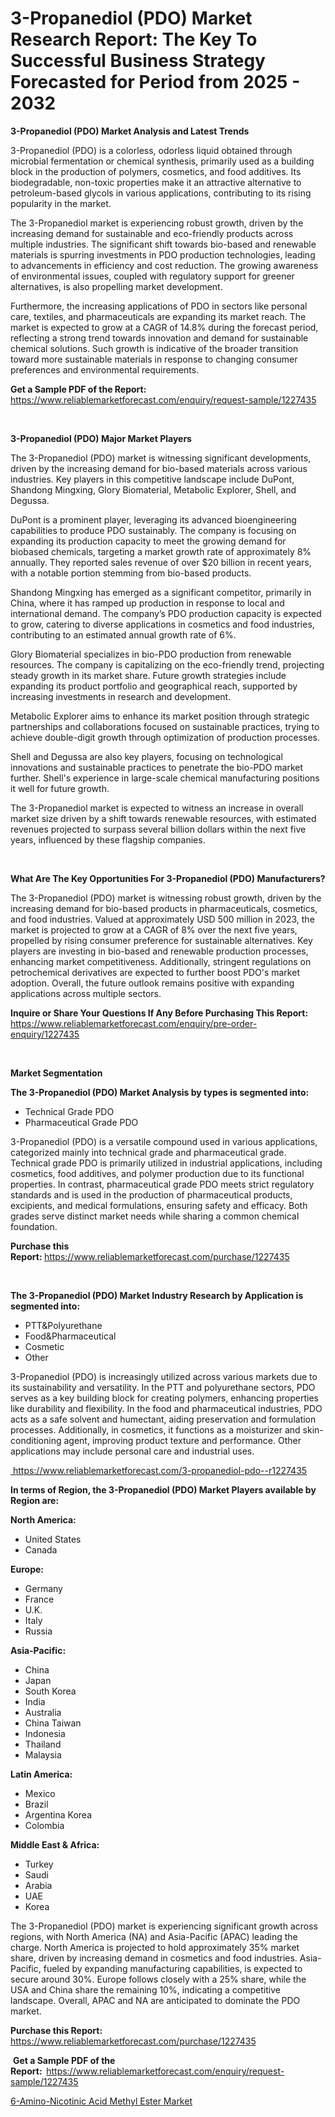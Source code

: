 <p><h1>3-Propanediol (PDO) Market Research Report: The Key To Successful Business Strategy Forecasted for Period from 2025 - 2032</h1></p><p><strong>3-Propanediol (PDO) Market Analysis and Latest Trends</strong></p>
<p><p>3-Propanediol (PDO) is a colorless, odorless liquid obtained through microbial fermentation or chemical synthesis, primarily used as a building block in the production of polymers, cosmetics, and food additives. Its biodegradable, non-toxic properties make it an attractive alternative to petroleum-based glycols in various applications, contributing to its rising popularity in the market.</p><p>The 3-Propanediol market is experiencing robust growth, driven by the increasing demand for sustainable and eco-friendly products across multiple industries. The significant shift towards bio-based and renewable materials is spurring investments in PDO production technologies, leading to advancements in efficiency and cost reduction. The growing awareness of environmental issues, coupled with regulatory support for greener alternatives, is also propelling market development.</p><p>Furthermore, the increasing applications of PDO in sectors like personal care, textiles, and pharmaceuticals are expanding its market reach. The market is expected to grow at a CAGR of 14.8% during the forecast period, reflecting a strong trend towards innovation and demand for sustainable chemical solutions. Such growth is indicative of the broader transition toward more sustainable materials in response to changing consumer preferences and environmental requirements.</p></p>
<p><strong>Get a Sample PDF of the Report:&nbsp;</strong> <a href="https://www.reliablemarketforecast.com/enquiry/request-sample/1227435?utm_campaign=1170&utm_medium=2&utm_source=Github&utm_content=ia&utm_term=02022025&utm_id=3-propanediol-pdo">https://www.reliablemarketforecast.com/enquiry/request-sample/1227435</a></p>
<p>&nbsp;</p>
<p><strong>3-Propanediol (PDO) Major Market Players</strong></p>
<p><p>The 3-Propanediol (PDO) market is witnessing significant developments, driven by the increasing demand for bio-based materials across various industries. Key players in this competitive landscape include DuPont, Shandong Mingxing, Glory Biomaterial, Metabolic Explorer, Shell, and Degussa.</p><p>DuPont is a prominent player, leveraging its advanced bioengineering capabilities to produce PDO sustainably. The company is focusing on expanding its production capacity to meet the growing demand for biobased chemicals, targeting a market growth rate of approximately 8% annually. They reported sales revenue of over $20 billion in recent years, with a notable portion stemming from bio-based products.</p><p>Shandong Mingxing has emerged as a significant competitor, primarily in China, where it has ramped up production in response to local and international demand. The company’s PDO production capacity is expected to grow, catering to diverse applications in cosmetics and food industries, contributing to an estimated annual growth rate of 6%.</p><p>Glory Biomaterial specializes in bio-PDO production from renewable resources. The company is capitalizing on the eco-friendly trend, projecting steady growth in its market share. Future growth strategies include expanding its product portfolio and geographical reach, supported by increasing investments in research and development.</p><p>Metabolic Explorer aims to enhance its market position through strategic partnerships and collaborations focused on sustainable practices, trying to achieve double-digit growth through optimization of production processes.</p><p>Shell and Degussa are also key players, focusing on technological innovations and sustainable practices to penetrate the bio-PDO market further. Shell's experience in large-scale chemical manufacturing positions it well for future growth.</p><p>The 3-Propanediol market is expected to witness an increase in overall market size driven by a shift towards renewable resources, with estimated revenues projected to surpass several billion dollars within the next five years, influenced by these flagship companies.</p></p>
<p>&nbsp;</p>
<p><strong>What Are The Key Opportunities For 3-Propanediol (PDO) Manufacturers?</strong></p>
<p><p>The 3-Propanediol (PDO) market is witnessing robust growth, driven by the increasing demand for bio-based products in pharmaceuticals, cosmetics, and food industries. Valued at approximately USD 500 million in 2023, the market is projected to grow at a CAGR of 8% over the next five years, propelled by rising consumer preference for sustainable alternatives. Key players are investing in bio-based and renewable production processes, enhancing market competitiveness. Additionally, stringent regulations on petrochemical derivatives are expected to further boost PDO's market adoption. Overall, the future outlook remains positive with expanding applications across multiple sectors.</p></p>
<p><strong>Inquire or Share Your Questions If Any Before Purchasing This Report:</strong> <a href="https://www.reliablemarketforecast.com/enquiry/pre-order-enquiry/1227435?utm_campaign=1170&utm_medium=2&utm_source=Github&utm_content=ia&utm_term=02022025&utm_id=3-propanediol-pdo">https://www.reliablemarketforecast.com/enquiry/pre-order-enquiry/1227435</a></p>
<p>&nbsp;</p>
<p><strong>Market Segmentation</strong></p>
<p><strong>The 3-Propanediol (PDO) Market Analysis by types is segmented into:</strong></p>
<p><ul><li>Technical Grade PDO</li><li>Pharmaceutical Grade PDO</li></ul></p>
<p><p>3-Propanediol (PDO) is a versatile compound used in various applications, categorized mainly into technical grade and pharmaceutical grade. Technical grade PDO is primarily utilized in industrial applications, including cosmetics, food additives, and polymer production due to its functional properties. In contrast, pharmaceutical grade PDO meets strict regulatory standards and is used in the production of pharmaceutical products, excipients, and medical formulations, ensuring safety and efficacy. Both grades serve distinct market needs while sharing a common chemical foundation.</p></p>
<p><strong>Purchase this Report:&nbsp;</strong><a href="https://www.reliablemarketforecast.com/purchase/1227435?utm_campaign=1170&utm_medium=2&utm_source=Github&utm_content=ia&utm_term=02022025&utm_id=3-propanediol-pdo">https://www.reliablemarketforecast.com/purchase/1227435</a></p>
<p>&nbsp;</p>
<p><strong>The 3-Propanediol (PDO) Market Industry Research by Application is segmented into:</strong></p>
<p><ul><li>PTT&Polyurethane</li><li>Food&Pharmaceutical</li><li>Cosmetic</li><li>Other</li></ul></p>
<p><p>3-Propanediol (PDO) is increasingly utilized across various markets due to its sustainability and versatility. In the PTT and polyurethane sectors, PDO serves as a key building block for creating polymers, enhancing properties like durability and flexibility. In the food and pharmaceutical industries, PDO acts as a safe solvent and humectant, aiding preservation and formulation processes. Additionally, in cosmetics, it functions as a moisturizer and skin-conditioning agent, improving product texture and performance. Other applications may include personal care and industrial uses.</p></p>
<p><a href="https://www.reliablemarketforecast.com/3-propanediol-pdo--r1227435?utm_campaign=1170&utm_medium=2&utm_source=Github&utm_content=ia&utm_term=02022025&utm_id=3-propanediol-pdo">&nbsp;https://www.reliablemarketforecast.com/3-propanediol-pdo--r1227435</a></p>
<p><strong>In terms of Region, the 3-Propanediol (PDO) Market Players available by Region are:</strong></p>
<p>
    <p> <strong> North America: </strong>
        <ul>
            <li>United States</li>
            <li>Canada</li>
        </ul>
        </p> 
    <p> <strong> Europe: </strong>
        <ul>
            <li>Germany</li>
            <li>France</li>
            <li>U.K.</li>
            <li>Italy</li>
            <li>Russia</li>
        </ul>
        </p> 
    <p> <strong> Asia-Pacific: </strong>
        <ul>
            <li>China</li>
            <li>Japan</li>
            <li>South Korea</li>
            <li>India</li>
            <li>Australia</li>
            <li>China Taiwan</li>
            <li>Indonesia</li>
            <li>Thailand</li>
            <li>Malaysia</li>
        </ul>
        </p> 
    <p> <strong> Latin America: </strong>
        <ul>
            <li>Mexico</li>
            <li>Brazil</li>
            <li>Argentina Korea</li>
            <li>Colombia</li>
        </ul>
        </p> 
    <p> <strong> Middle East & Africa: </strong>
        <ul>
            <li>Turkey</li>
            <li>Saudi</li>
            <li>Arabia</li>
            <li>UAE</li>
            <li>Korea</li>
        </ul>
    </p>
    </p>
<p><p>The 3-Propanediol (PDO) market is experiencing significant growth across regions, with North America (NA) and Asia-Pacific (APAC) leading the charge. North America is projected to hold approximately 35% market share, driven by increasing demand in cosmetics and food industries. Asia-Pacific, fueled by expanding manufacturing capabilities, is expected to secure around 30%. Europe follows closely with a 25% share, while the USA and China share the remaining 10%, indicating a competitive landscape. Overall, APAC and NA are anticipated to dominate the PDO market.</p></p>
<p><strong>Purchase this Report: </strong><a href="https://www.reliablemarketforecast.com/purchase/1227435?utm_campaign=1170&utm_medium=2&utm_source=Github&utm_content=ia&utm_term=02022025&utm_id=3-propanediol-pdo">https://www.reliablemarketforecast.com/purchase/1227435</a></p>
<p>&nbsp;<strong>Get a Sample PDF of the Report:&nbsp;&nbsp;</strong><a href="https://www.reliablemarketforecast.com/enquiry/request-sample/1227435?utm_campaign=1170&utm_medium=2&utm_source=Github&utm_content=ia&utm_term=02022025&utm_id=3-propanediol-pdo">https://www.reliablemarketforecast.com/enquiry/request-sample/1227435</a></p>
<p><strong></strong></p>
<p><p><a href="https://github.com/sofayahoo2023/Market-Research-Report-List-6/blob/main/6-amino-nicotinic-acid-methyl-ester-market.md?utm_campaign=1170&utm_medium=2&utm_source=Github&utm_content=ia&utm_term=02022025&utm_id=3-propanediol-pdo">6-Amino-Nicotinic Acid Methyl Ester Market</a></p></p>